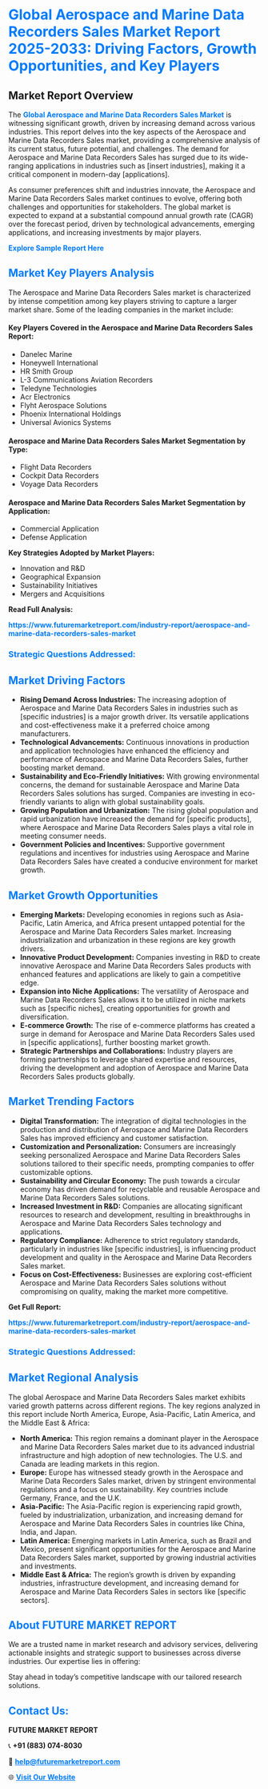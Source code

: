 <h1 style="color: #007BFF;">Global Aerospace and Marine Data Recorders Sales Market Report 2025-2033: Driving Factors, Growth Opportunities, and Key Players</h1>

<section id="overview">
<h2>Market Report Overview</h2>
<p>The <a href="https://www.futuremarketreport.com/industry-report/aerospace-and-marine-data-recorders-sales-market" style="color: #007BFF; text-decoration: none;"><strong>Global Aerospace and Marine Data Recorders Sales Market</strong></a> is witnessing significant growth, driven by increasing demand across various industries. This report delves into the key aspects of the Aerospace and Marine Data Recorders Sales market, providing a comprehensive analysis of its current status, future potential, and challenges. The demand for Aerospace and Marine Data Recorders Sales has surged due to its wide-ranging applications in industries such as [insert industries], making it a critical component in modern-day [applications].</p>
<p>As consumer preferences shift and industries innovate, the Aerospace and Marine Data Recorders Sales market continues to evolve, offering both challenges and opportunities for stakeholders. The global market is expected to expand at a substantial compound annual growth rate (CAGR) over the forecast period, driven by technological advancements, emerging applications, and increasing investments by major players.</p>
</section>

<section id="overview">
<p><a href="https://www.futuremarketreport.com/request-sample/reportId=103273" style="color: #007BFF; text-decoration: none;"><strong>Explore Sample Report Here</strong></a></p>
</section>

<section id="key-players">
<h2 style="color: #007BFF;">Market Key Players Analysis</h2>
<p>The Aerospace and Marine Data Recorders Sales market is characterized by intense competition among key players striving to capture a larger market share. Some of the leading companies in the market include:</p>
<h4>Key Players Covered in the Aerospace and Marine Data Recorders Sales Report:</h4>
<ul><li>Danelec Marine</li><li>Honeywell International</li><li>HR Smith Group</li><li>L-3 Communications Aviation Recorders</li><li>Teledyne Technologies</li><li>Acr Electronics</li><li>Flyht Aerospace Solutions</li><li>Phoenix International Holdings</li><li>Universal Avionics Systems</li></ul>
<h4>Aerospace and Marine Data Recorders Sales Market Segmentation by Type:</h4>
<ul><li>Flight Data Recorders</li><li>Cockpit Data Recorders</li><li>Voyage Data Recorders</li></ul>

<h4>Aerospace and Marine Data Recorders Sales Market Segmentation by Application:</h4>
<ul><li>Commercial Application</li><li>Defense Application</li></ul>
<p><strong>Key Strategies Adopted by Market Players:</strong></p>
<ul>
<li>Innovation and R&D</li>
<li>Geographical Expansion</li>
<li>Sustainability Initiatives</li>
<li>Mergers and Acquisitions</li>
</ul>
</section>

<section>
<p><strong>Read Full Analysis: </strong></p><a href="https://www.futuremarketreport.com/industry-report/aerospace-and-marine-data-recorders-sales-market" style="color: #007BFF; text-decoration: none;"><strong>https://www.futuremarketreport.com/industry-report/aerospace-and-marine-data-recorders-sales-market</strong></a>
<h3 style="color: #007BFF;">Strategic Questions Addressed:</h3>
</section>

<section id="driving-factors">
<h2 style="color: #007BFF;">Market Driving Factors</h2>
<ul>
<li><strong>Rising Demand Across Industries:</strong> The increasing adoption of Aerospace and Marine Data Recorders Sales in industries such as [specific industries] is a major growth driver. Its versatile applications and cost-effectiveness make it a preferred choice among manufacturers.</li>
<li><strong>Technological Advancements:</strong> Continuous innovations in production and application technologies have enhanced the efficiency and performance of Aerospace and Marine Data Recorders Sales, further boosting market demand.</li>
<li><strong>Sustainability and Eco-Friendly Initiatives:</strong> With growing environmental concerns, the demand for sustainable Aerospace and Marine Data Recorders Sales solutions has surged. Companies are investing in eco-friendly variants to align with global sustainability goals.</li>
<li><strong>Growing Population and Urbanization:</strong> The rising global population and rapid urbanization have increased the demand for [specific products], where Aerospace and Marine Data Recorders Sales plays a vital role in meeting consumer needs.</li>
<li><strong>Government Policies and Incentives:</strong> Supportive government regulations and incentives for industries using Aerospace and Marine Data Recorders Sales have created a conducive environment for market growth.</li>
</ul>
</section>

<section id="growth-opportunities">
<h2 style="color: #007BFF;">Market Growth Opportunities</h2>
<ul>
<li><strong>Emerging Markets:</strong> Developing economies in regions such as Asia-Pacific, Latin America, and Africa present untapped potential for the Aerospace and Marine Data Recorders Sales market. Increasing industrialization and urbanization in these regions are key growth drivers.</li>
<li><strong>Innovative Product Development:</strong> Companies investing in R&D to create innovative Aerospace and Marine Data Recorders Sales products with enhanced features and applications are likely to gain a competitive edge.</li>
<li><strong>Expansion into Niche Applications:</strong> The versatility of Aerospace and Marine Data Recorders Sales allows it to be utilized in niche markets such as [specific niches], creating opportunities for growth and diversification.</li>
<li><strong>E-commerce Growth:</strong> The rise of e-commerce platforms has created a surge in demand for Aerospace and Marine Data Recorders Sales used in [specific applications], further boosting market growth.</li>
<li><strong>Strategic Partnerships and Collaborations:</strong> Industry players are forming partnerships to leverage shared expertise and resources, driving the development and adoption of Aerospace and Marine Data Recorders Sales products globally.</li>
</ul>
</section>

<section id="trending-factors">
<h2 style="color: #007BFF;">Market Trending Factors</h2>
<ul>
<li><strong>Digital Transformation:</strong> The integration of digital technologies in the production and distribution of Aerospace and Marine Data Recorders Sales has improved efficiency and customer satisfaction.</li>
<li><strong>Customization and Personalization:</strong> Consumers are increasingly seeking personalized Aerospace and Marine Data Recorders Sales solutions tailored to their specific needs, prompting companies to offer customizable options.</li>
<li><strong>Sustainability and Circular Economy:</strong> The push towards a circular economy has driven demand for recyclable and reusable Aerospace and Marine Data Recorders Sales solutions.</li>
<li><strong>Increased Investment in R&D:</strong> Companies are allocating significant resources to research and development, resulting in breakthroughs in Aerospace and Marine Data Recorders Sales technology and applications.</li>
<li><strong>Regulatory Compliance:</strong> Adherence to strict regulatory standards, particularly in industries like [specific industries], is influencing product development and quality in the Aerospace and Marine Data Recorders Sales market.</li>
<li><strong>Focus on Cost-Effectiveness:</strong> Businesses are exploring cost-efficient Aerospace and Marine Data Recorders Sales solutions without compromising on quality, making the market more competitive.</li>
</ul>
</section>

<section>
<p><strong>Get Full Report: </strong></p><a href="https://www.futuremarketreport.com/industry-report/aerospace-and-marine-data-recorders-sales-market" style="color: #007BFF; text-decoration: none;"><strong>https://www.futuremarketreport.com/industry-report/aerospace-and-marine-data-recorders-sales-market</strong></a>
<h3 style="color: #007BFF;">Strategic Questions Addressed:</h3>
</section>


<section id="regional-analysis">
<h2 style="color: #007BFF;">Market Regional Analysis</h2>
<p>The global Aerospace and Marine Data Recorders Sales market exhibits varied growth patterns across different regions. The key regions analyzed in this report include North America, Europe, Asia-Pacific, Latin America, and the Middle East & Africa:</p>
<ul>
<li><strong>North America:</strong> This region remains a dominant player in the Aerospace and Marine Data Recorders Sales market due to its advanced industrial infrastructure and high adoption of new technologies. The U.S. and Canada are leading markets in this region.</li>
<li><strong>Europe:</strong> Europe has witnessed steady growth in the Aerospace and Marine Data Recorders Sales market, driven by stringent environmental regulations and a focus on sustainability. Key countries include Germany, France, and the U.K.</li>
<li><strong>Asia-Pacific:</strong> The Asia-Pacific region is experiencing rapid growth, fueled by industrialization, urbanization, and increasing demand for Aerospace and Marine Data Recorders Sales in countries like China, India, and Japan.</li>
<li><strong>Latin America:</strong> Emerging markets in Latin America, such as Brazil and Mexico, present significant opportunities for the Aerospace and Marine Data Recorders Sales market, supported by growing industrial activities and investments.</li>
<li><strong>Middle East & Africa:</strong> The region’s growth is driven by expanding industries, infrastructure development, and increasing demand for Aerospace and Marine Data Recorders Sales in sectors like [specific sectors].</li>
</ul>
</section>

<footer>
<h2 style="color: #007BFF;">About FUTURE MARKET REPORT</h2>
<p>We are a trusted name in market research and advisory services, delivering actionable insights and strategic support to businesses across diverse industries. Our expertise lies in offering:</p>

<p>Stay ahead in today’s competitive landscape with our tailored research solutions.</p>

<h2 style="color: #007BFF;">Contact Us:</h2>
<p><strong>FUTURE MARKET REPORT</strong></p>
<p>📞 <strong>+91 (883) 074-8030</strong></p>
<p>📧 <strong><a href="mailto:help@futuremarketreport.com" style="color: #007BFF;">help@futuremarketreport.com</a></strong></p>
<p>🌐 <strong><a href="https://www.futuremarketreport.com/" style="color: #007BFF;">Visit Our Website</a></strong></p>
</footer>